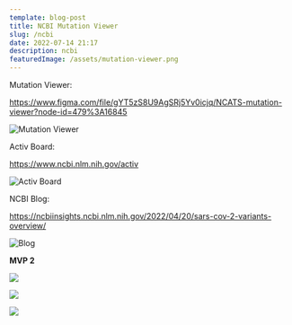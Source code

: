 ```yaml
---
template: blog-post
title: NCBI Mutation Viewer
slug: /ncbi
date: 2022-07-14 21:17
description: ncbi
featuredImage: /assets/mutation-viewer.png
---
```

Mutation Viewer:

https://www.figma.com/file/gYT5zS8U9AgSRj5Yv0icjq/NCATS-mutation-viewer?node-id=479%3A16845

![Mutation Viewer](/assets/mutation-viewer.png "Mutation Viewer")

Activ Board:

https://www.ncbi.nlm.nih.gov/activ

![Activ Board](/assets/activ-board.png "Activ Board")

NCBI Blog:

https://ncbiinsights.ncbi.nlm.nih.gov/2022/04/20/sars-cov-2-variants-overview/

![Blog](/assets/blog.png "Bllog")

**M﻿VP 2**

![](/assets/1.2.2-search-by-lineage-selected-area-chart.jpg)

![](/assets/1.3-search-by-lineage-geo-selected.jpg)

![](/assets/2.2.1-search-by-mutation-format-error.jpg)